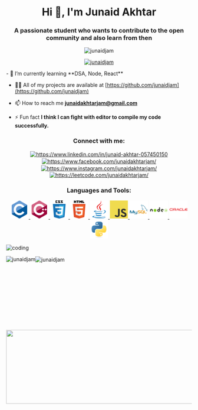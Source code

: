 <!-- <img align = "centre" alt = "coding" width = "1000" src = "https://encrypted-tbn0.gstatic.com/images?q=tbn:ANd9GcR1L-vqLIHJ7obrTFb9fpOiBOAJ90Q9hw3EVtRoBcoBf2rDyVarpRt7ERM2JWXIf_Bk55g&usqp=CAU"> -->
<h1 align="center">Hi 👋, I'm Junaid Akhtar</h1>
<h3 align="center">A passionate student who wants to contribute to the open community and also learn from then</h3>
<p align="center"> <img src="https://komarev.com/ghpvc/?username=junaidjam&label=Profile%20views&color=0e75b6&style=flat" alt="junaidjam" /> </p>
<!-- <img align = "right" alt = "coding" src = "https://media.giphy.com/media/PevaIJLfMbPmvqzd1f/giphy.gif"> -->

<p align="center"> <a href="https://github.com/ryo-ma/github-profile-trophy"><img src="https://github-profile-trophy.vercel.app/?username=junaidjam" alt="junaidjam" /></a> </p>
- 🌱 I’m currently learning **DSA, Node, React**

- 👨‍💻 All of my projects are available at [https://github.com/junaidjam](https://github.com/junaidjam)

- 📫 How to reach me **junaidakhtarjam@gmail.com**

- ⚡ Fun fact **I think I can fight with editor to compile my code successfully.**

<h3 align="center">Connect with me:</h3>
<p align="center">
<a href="https://linkedin.com/in/https://www.linkedin.com/in/junaid-akhtar-057450150" target="blank"><img align="center" src="https://raw.githubusercontent.com/rahuldkjain/github-profile-readme-generator/master/src/images/icons/Social/linked-in-alt.svg" alt="https://www.linkedin.com/in/junaid-akhtar-057450150" height="50" width="60" /></a>
<a href="https://fb.comjunaidakhtarjam/" target="blank"><img align="center" src="https://raw.githubusercontent.com/rahuldkjain/github-profile-readme-generator/master/src/images/icons/Social/facebook.svg" alt="https://www.facebook.com/junaidakhtarjam/" height="50" width="60" /></a>
<a href="https://instagram.com/junaidakhtarjam/" target="blank"><img align="center" src="https://raw.githubusercontent.com/rahuldkjain/github-profile-readme-generator/master/src/images/icons/Social/instagram.svg" alt="https://www.instagram.com/junaidakhtarjam/" height="50" width="60" /></a>
<a href="https://www.leetcode.com/https://leetcode.com/junaidakhtarjam/" target="blank"><img align="center" src="https://raw.githubusercontent.com/rahuldkjain/github-profile-readme-generator/master/src/images/icons/Social/leet-code.svg" alt="https://leetcode.com/junaidakhtarjam/" height="50" width="60" /></a>
</p>

<h3 align="center">Languages and Tools:</h3>
<p align="center"> <a href="https://www.cprogramming.com/" target="_blank" rel="noreferrer"> <img src="https://raw.githubusercontent.com/devicons/devicon/master/icons/c/c-original.svg" alt="c" width="50" height="50"/> </a> <a href="https://www.w3schools.com/cpp/" target="_blank" rel="noreferrer"> <img src="https://raw.githubusercontent.com/devicons/devicon/master/icons/cplusplus/cplusplus-original.svg" alt="cplusplus" width="50" height="50"/> </a> <a href="https://www.w3schools.com/css/" target="_blank" rel="noreferrer"> <img src="https://raw.githubusercontent.com/devicons/devicon/master/icons/css3/css3-original-wordmark.svg" alt="css3" width="50" height="50"/> </a> <a href="https://www.w3.org/html/" target="_blank" rel="noreferrer"> <img src="https://raw.githubusercontent.com/devicons/devicon/master/icons/html5/html5-original-wordmark.svg" alt="html5" width="50" height="50"/> </a> <a href="https://www.java.com" target="_blank" rel="noreferrer"> <img src="https://raw.githubusercontent.com/devicons/devicon/master/icons/java/java-original.svg" alt="java" width="50" height="50"/> </a> <a href="https://developer.mozilla.org/en-US/docs/Web/JavaScript" target="_blank" rel="noreferrer"> <img src="https://raw.githubusercontent.com/devicons/devicon/master/icons/javascript/javascript-original.svg" alt="javascript" width="50" height="50"/> </a> <a href="https://www.mysql.com/" target="_blank" rel="noreferrer"> <img src="https://raw.githubusercontent.com/devicons/devicon/master/icons/mysql/mysql-original-wordmark.svg" alt="mysql" width="50" height="50"/> </a> <a href="https://nodejs.org" target="_blank" rel="noreferrer"> <img src="https://raw.githubusercontent.com/devicons/devicon/master/icons/nodejs/nodejs-original-wordmark.svg" alt="nodejs" width="50" height="50"/> </a> <a href="https://www.oracle.com/" target="_blank" rel="noreferrer"> <img src="https://raw.githubusercontent.com/devicons/devicon/master/icons/oracle/oracle-original.svg" alt="oracle" width="50" height="50"/> </a> <a href="https://www.python.org" target="_blank" rel="noreferrer"> <img src="https://raw.githubusercontent.com/devicons/devicon/master/icons/python/python-original.svg" alt="python" width="50" height="50"/> </a> </p>

<p><img align = "top" alt = "coding" width = "1000" height = "180" src = "https://media.giphy.com/media/CcwLAV11cALh3OuEJ5/giphy.gif"></p>
<p><img align="left" height = "200" src="https://github-readme-stats.vercel.app/api/top-langs?username=junaidjam&show_icons=true&locale=en&layout=compact" alt="junaidjam" /></p>

<!-- <p>&nbsp;<img align="center" src="https://github-readme-stats.vercel.app/api?username=junaidjam&show_icons=true&locale=en" alt="junaidjam" /></p> -->
<p><img align="center" height = "200" src="https://github-readme-streak-stats.herokuapp.com/?user=junaidjam&" alt="junaidjam" /></p>
<!-- <img align = "right" alt = "coding" width = "300" height = "150" src = "https://media0.giphy.com/media/qgQUggAC3Pfv687qPC/200.webp?cid=ecf05e47qblmrcle3luzwprrey8uchohp2m7ciwlfl8zzxw6&rid=200.webp&ct=g"> -->
<p><img align="center" height = "200" width = "1000" src="https://www.pikpng.com/pngl/m/73-736145_thankyou-visiting-leaves-thank-you-for-visiting-clipart.png" /></p>
